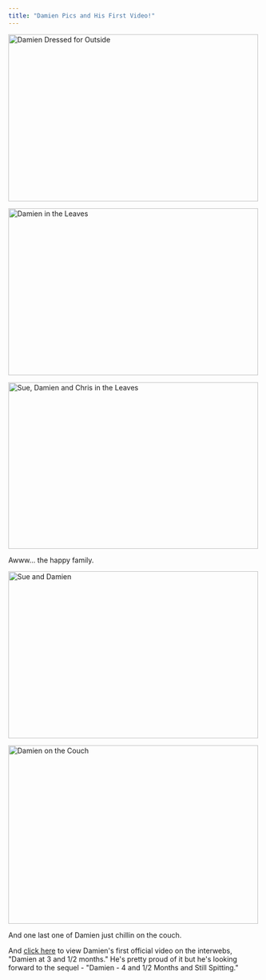 ```yaml
---
title: "Damien Pics and His First Video!"
---
```

<p><a href="https://www.flickr.com/photos/lemon/1642227946/" class="tt-flickr"><img src="https://farm3.static.flickr.com/2178/1642227946_ba1c7b7b25.jpg" alt="Damien Dressed for Outside" width="500" height="334" border="0" /></a></p>
<p><a href="https://www.flickr.com/photos/lemon/1641334105/" class="tt-flickr"><img src="https://farm3.static.flickr.com/2211/1641334105_209fd18bf0.jpg" alt="Damien in the Leaves" width="500" height="334" border="0" /></a></p>
<p><a href="https://www.flickr.com/photos/lemon/1642098562/" class="tt-flickr"><img src="https://farm3.static.flickr.com/2198/1642098562_9687799039.jpg" alt="Sue, Damien and Chris in the Leaves" width="500" height="333" border="0" /></a></p>
<p>Awww... the happy family.</p>
<p><a href="https://www.flickr.com/photos/lemon/1642032014/" class="tt-flickr"><img src="https://farm3.static.flickr.com/2006/1642032014_0cac0ad85f.jpg" alt="Sue and Damien" width="500" height="334" border="0" /></a></p>
<p><a href="https://www.flickr.com/photos/lemon/1641960140/" class="tt-flickr"><img src="https://farm3.static.flickr.com/2106/1641960140_fdf0bf7375.jpg" alt="Damien on the Couch" width="500" height="357" border="0" /></a></p>
<p>And one last one of Damien just chillin on the couch.</p>
<p>And <a href="https://gallery.mac.com/nothedge#100044">click here</a> to view Damien's first official video on the interwebs, "Damien at 3 and 1/2 months."  He's pretty proud of it but he's looking forward to the sequel - "Damien - 4 and 1/2 Months and Still Spitting."</p>
<p><!--adsense--></p>
